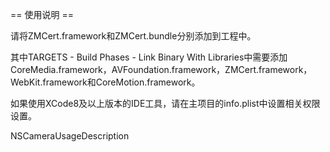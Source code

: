 == 使用说明 ==

请将ZMCert.framework和ZMCert.bundle分别添加到工程中。

其中TARGETS - Build Phases - Link Binary With Libraries中需要添加CoreMedia.framework，AVFoundation.framework，ZMCert.framework，WebKit.framework和CoreMotion.framework。

如果使用XCode8及以上版本的IDE工具，请在主项目的info.plist中设置相关权限设置。
<!--相机-->
NSCameraUsageDescription
